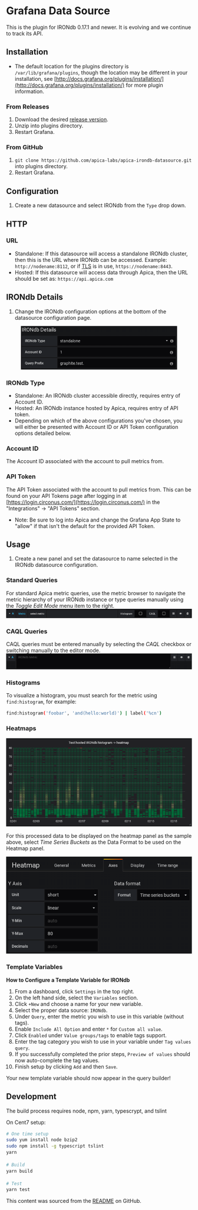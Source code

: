 # Grafana Data Source

This is the plugin for IRONdb 0.17.1 and newer. It is evolving and we continue to track its API.

## Installation[​](https://docs.circonus.com/irondb/tools/irondb-grafana#installation) <a href="#installation" id="installation"></a>

* The default location for the plugins directory is `/var/lib/grafana/plugins`, though the location may be different in your installation, see [http://docs.grafana.org/plugins/installation/](http://docs.grafana.org/plugins/installation/) for more plugin information.

### From Releases[​](https://docs.circonus.com/irondb/tools/irondb-grafana#from-releases) <a href="#from-releases" id="from-releases"></a>

1. Download the desired [release version](https://github.com/circonus-labs/circonus-irondb-datasource/releases).
2. Unzip into plugins directory.
3. Restart Grafana.

### From GitHub[​](https://docs.circonus.com/irondb/tools/irondb-grafana#from-github) <a href="#from-github" id="from-github"></a>

1. `git clone https://github.com/apica-labs/apica-irondb-datasource.git` into plugins directory.
2. Restart Grafana.

## Configuration[​](https://docs.circonus.com/irondb/tools/irondb-grafana#configuration) <a href="#configuration" id="configuration"></a>

1. Create a new datasource and select IRONdb from the `Type` drop down.

## HTTP[​](https://docs.circonus.com/irondb/tools/irondb-grafana#http) <a href="#http" id="http"></a>

### URL[​](https://docs.circonus.com/irondb/tools/irondb-grafana#url) <a href="#url" id="url"></a>

* Standalone: If this datasource will access a standalone IRONdb cluster, then this is the URL where IRONdb can be accessed. Example: `http://nodename:8112`, or if [TLS](https://docs.circonus.com/irondb/getting-started/configuration#tls-configuration) is in use, `https://nodename:8443`.
* Hosted: If this datasource will access data through Apica, then the URL should be set as: `https://api.apica.com`

## IRONdb Details[​](https://docs.circonus.com/irondb/tools/irondb-grafana#irondb-details) <a href="#irondb-details" id="irondb-details"></a>

1. Change the IRONdb configuration options at the bottom of the datasource configuration page.&#x20;



<figure><img src="https://raw.githubusercontent.com/circonus-labs/circonus-irondb-datasource/master/img/irondb-datasource-configuration.png" alt=""><figcaption></figcaption></figure>

### IRONdb Type[​](https://docs.circonus.com/irondb/tools/irondb-grafana#irondb-type) <a href="#irondb-type" id="irondb-type"></a>

* Standalone: An IRONdb cluster accessible directly, requires entry of Account ID.
* Hosted: An IRONdb instance hosted by Apica, requires entry of API token.
* Depending on which of the above configurations you've chosen, you will either be presented with Account ID or API Token configuration options detailed below.

### Account ID[​](https://docs.circonus.com/irondb/tools/irondb-grafana#account-id) <a href="#account-id" id="account-id"></a>

The Account ID associated with the account to pull metrics from.

### API Token[​](https://docs.circonus.com/irondb/tools/irondb-grafana#api-token) <a href="#api-token" id="api-token"></a>

The API Token associated with the account to pull metrics from. This can be found on your API Tokens page after logging in at [https://login.circonus.com/](https://login.circonus.com/) in the "Integrations" -> "API Tokens" section.

* Note: Be sure to log into Apica and change the Grafana App State to "allow" if that isn't the default for the provided API Token.

## Usage[​](https://docs.circonus.com/irondb/tools/irondb-grafana#usage) <a href="#usage" id="usage"></a>

1. Create a new panel and set the datasource to name selected in the IRONdb datasource configuration.

### Standard Queries[​](https://docs.circonus.com/irondb/tools/irondb-grafana#standard-queries) <a href="#standard-queries" id="standard-queries"></a>

For standard Apica metric queries, use the metric browser to navigate the metric hierarchy of your IRONdb instance or type queries manually using the _Toggle Edit Mode_ menu item to the right. ![](https://raw.githubusercontent.com/circonus-labs/circonus-irondb-datasource/master/img/irondb-graph-metric-browser.png)

### CAQL Queries[​](https://docs.circonus.com/irondb/tools/irondb-grafana#caql-queries) <a href="#caql-queries" id="caql-queries"></a>

CAQL queries must be entered manually by selecting the _CAQL_ checkbox or switching manually to the editor mode. ![](https://raw.githubusercontent.com/circonus-labs/circonus-irondb-datasource/master/img/irondb-graph-caql-editor.png)

### Histograms[​](https://docs.circonus.com/irondb/tools/irondb-grafana#histograms) <a href="#histograms" id="histograms"></a>

To visualize a histogram, you must search for the metric using `find:histogram`, for example:

```sh
find:histogram('foobar', 'and(hello:world)') | label('%cn')
```

### Heatmaps[​](https://docs.circonus.com/irondb/tools/irondb-grafana#heatmaps) <a href="#heatmaps" id="heatmaps"></a>

![](https://raw.githubusercontent.com/circonus-labs/circonus-irondb-datasource/master/img/irondb-heatmap-sample.png)

For this processed data to be displayed on the heatmap panel as the sample above, select _Time Series Buckets_ as the Data Format to be used on the Heatmap panel.

![](https://raw.githubusercontent.com/circonus-labs/circonus-irondb-datasource/master/img/irondb-heatmap-tsbuckets.png)

### Template Variables[​](https://docs.circonus.com/irondb/tools/irondb-grafana#template-variables) <a href="#template-variables" id="template-variables"></a>

**How to Configure a Template Variable for IRONdb**

1. From a dashboard, click `Settings` in the top right.
2. On the left hand side, select the `Variables` section.
3. Click `+New` and choose a name for your new variable.
4. Select the proper data source: `IRONdb`.
5. Under `Query`, enter the metric you wish to use in this variable (without tags).
6. Enable `Include All Option` and enter `*` for `Custom all value`.
7. Click `Enabled` under `Value groups/tags` to enable tags support.
8. Enter the tag category you wish to use in your variable under `Tag values query`.
9. If you successfully completed the prior steps, `Preview of values` should now auto-complete the tag values.
10. Finish setup by clicking `Add` and then `Save`.

Your new template variable should now appear in the query builder!

## Development[​](https://docs.circonus.com/irondb/tools/irondb-grafana#development) <a href="#development" id="development"></a>

The build process requires node, npm, yarn, typescrypt, and tslint

On Cent7 setup:

```sh
# One time setup
sudo yum install node bzip2
sudo npm install -g typescript tslint
yarn

# Build
yarn build

# Test
yarn test
```

This content was sourced from the [README](https://github.com/circonus-labs/circonus-irondb-datasource) on GitHub.
